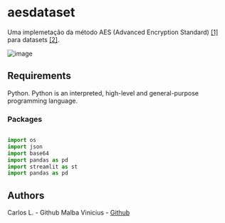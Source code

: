 # aesdataset
Uma implemetação da método AES (Advanced Encryption Standard) [[1]](https://fr.wikipedia.org/wiki/Advanced_Encryption_Standard) para datasets [[2]](https://en.wikipedia.org/wiki/Data_set).

![image](https://github.com/CllsPy/Three-ai/assets/96326019/f18e51cf-0d65-45a0-9e55-2f7af2015149)

## Requirements
Python. Python is an interpreted, high-level and general-purpose programming language.

### Packages

```python

import os
import json
import base64
import pandas as pd
import streamlit as st
import pandas as pd
```

## Authors
Carlos L. - Github
Malba Vinicius - [Github](https://github.com/MalbaVinicius)
